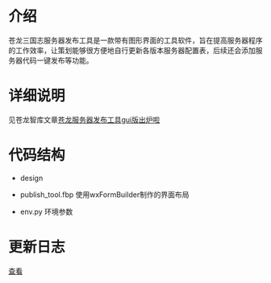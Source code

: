 # 介绍
苍龙三国志服务器发布工具是一款带有图形界面的工具软件，旨在提高服务器程序的工作效率，让策划能够很方便地自行更新各版本服务器配置表，后续还会添加服务器代码一键发布等功能。

# 详细说明
见苍龙智库文章[苍龙服务器发布工具gui版出炉啦](http://192.168.2.118/wordpress/2017/11/14/苍龙服务器发布工具gui版出炉啦/)

# 代码结构

+ design
 - publish_tool.fbp 使用wxFormBuilder制作的界面布局
+ env.py 环境参数

 

# 更新日志
[查看](CHANGELOG.md)